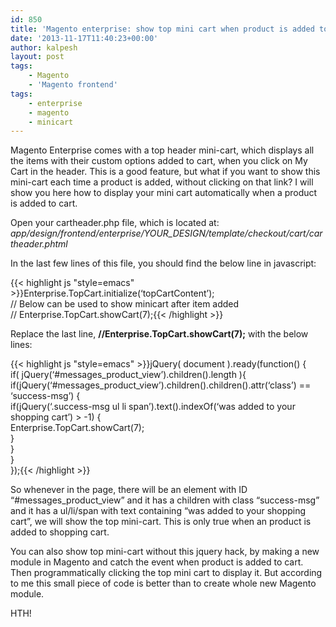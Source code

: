 ```yaml
---
id: 850
title: 'Magento enterprise: show top mini cart when product is added to cart'
date: '2013-11-17T11:40:23+00:00'
author: kalpesh
layout: post
tags:
    - Magento
    - 'Magento frontend'
tags:
    - enterprise
    - magento
    - minicart
---
```


Magento Enterprise comes with a top header mini-cart, which displays all the items with their custom options added to cart, when you click on My Cart in the header. This is a good feature, but what if you want to show this mini-cart each time a product is added, without clicking on that link? I will show you here how to display your mini cart automatically when a product is added to cart.

Open your cartheader.php file, which is located at:  
*app/design/frontend/enterprise/YOUR_DESIGN/template/checkout/cart/cartheader.phtml*

In the last few lines of this file, you should find the below line in javascript:

{{< highlight js "style=emacs" >}}Enterprise.TopCart.initialize(‘topCartContent’);  
// Below can be used to show minicart after item added  
// Enterprise.TopCart.showCart(7);{{< /highlight >}}

Replace the last line, **//Enterprise.TopCart.showCart(7);** with the below lines:

{{< highlight js "style=emacs" >}}jQuery( document ).ready(function() {  
 if( jQuery(‘#messages_product_view’).children().length ){  
 if(jQuery(‘#messages_product_view’).children().children().attr(‘class’) == ‘success-msg’) {  
 if(jQuery(‘.success-msg ul li span’).text().indexOf(‘was added to your shopping cart’) > -1) {  
 Enterprise.TopCart.showCart(7);  
 }  
 }  
 }  
});{{< /highlight >}}

So whenever in the page, there will be an element with ID “#messages_product_view” and it has a children with class “success-msg” and it has a ul/li/span with text containing “was added to your shopping cart”, we will show the top mini-cart. This is only true when an product is added to shopping cart.

You can also show top mini-cart without this jquery hack, by making a new module in Magento and catch the event when product is added to cart. Then programmatically clicking the top mini cart to display it. But according to me this small piece of code is better than to create whole new Magento module.

HTH!